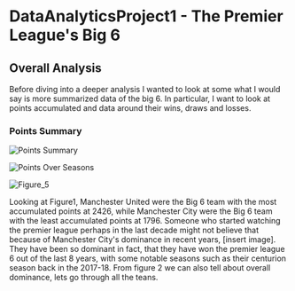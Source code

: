 # DataAnalyticsProject1 - The Premier League's Big 6








## Overall Analysis
Before diving into a deeper analysis I wanted to look at some what I would say is more summarized data of the big 6. In particular, I want to look at points accumulated and data around their wins, draws and losses.

### Points Summary

![Points Summary](https://github.com/user-attachments/assets/dc7c465f-55dc-4931-a94c-9326ce5a1339)


![Points Over Seasons](https://github.com/user-attachments/assets/cafd6e78-ef24-46f6-8880-ebebda00cd53)


![Figure_5](https://github.com/user-attachments/assets/83d37913-8778-4163-b6db-fcaa267995bf)



Looking at Figure1, Manchester United were the Big 6 team with the most accumulated points at 2426, while Manchester City were the Big 6 team with the least accumulated points at 1796. Someone who started watching the premier league perhaps in the last decade might not believe that because of Manchester City's dominance in recent years, [insert image]. They have been so dominant in fact, that they have won the premier league 6 out of the last 8 years, with some notable seasons such as their centurion season back in the 2017-18. From figure 2 we can also tell about overall dominance, lets go through all the teans. 
